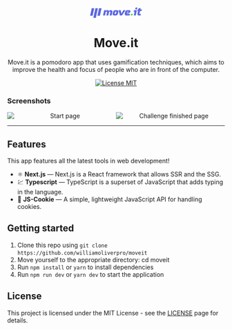 
<h1 align="center">
<br>
  <img src="./public/logo-full.svg" alt="Logo Move.it" width="120">
<br>
<br>
Move.it
</h1>

<p align="center">Move.it is a pomodoro app that uses gamification techniques, which aims to improve the health and focus of people who are in front of the computer.</p>

<p align="center">
  <a href="https://opensource.org/licenses/MIT">
    <img src="https://img.shields.io/badge/License-MIT-blue.svg" alt="License MIT">
  </a>
</p>

[//]: # (Add your gifs/images here:)

### Screenshots

<p align="center" style="display: flex; align-items: flex-start; justify-content: center;">
  <img alt="Start page" title="main-page" src="https://github.com/williamoliverpro/screenshots/blob/main/moveit/moveitstart.png" width="400px">

  <img alt="Challenge finished page" title="#admin" src="https://github.com/williamoliverpro/screenshots/blob/main/moveit/moveitchallenge.png" width="400px">
</p>

<hr />

## Features
[//]: # (Add the features of your project here:)
This app features all the latest tools in web development!

- ⚛️ **Next.js** — Next.js is a React framework that allows SSR and the SSG.
- 💹 **Typescript** — TypeScript is a superset of JavaScript that adds typing in the language.
- 🍪 **JS-Cookie** — A simple, lightweight JavaScript API for handling cookies.

## Getting started

1. Clone this repo using ```git clone https://github.com/williamoliverpro/moveit```<br/>
2. Move yourself to the appropriate directory: cd moveit<br/>
3. Run ```npm install``` or ```yarn``` to install dependencies
4. Run ```npm run dev``` or ```yarn dev``` to start the application

## License

This project is licensed under the MIT License - see the [LICENSE](https://opensource.org/licenses/MIT) page for details.

